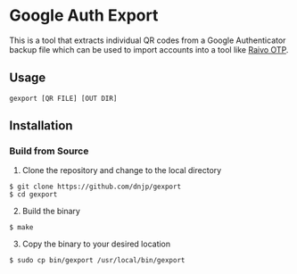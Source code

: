 # Google Auth Export

This is a tool that extracts individual QR codes from a Google Authenticator backup file which can be used to import accounts into a tool like [Raivo OTP](https://github.com/raivo-otp/ios-application).

## Usage

```
gexport [QR FILE] [OUT DIR]
```

## Installation

### Build from Source

1. Clone the repository and change to the local directory

```
$ git clone https://github.com/dnjp/gexport
$ cd gexport
```

2. Build the binary

```
$ make
```

3. Copy the binary to your desired location

```
$ sudo cp bin/gexport /usr/local/bin/gexport
```


